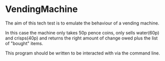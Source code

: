 # VendingMachine

The aim of this tech test is to emulate the behaviour of a vending machine.

In this case the machine only takes 50p pence coins, only sells water(60p) and crisps(40p) and returns the right amount of change owed plus the list of "bought" items. 

This program should be written to be interacted with via the command line.